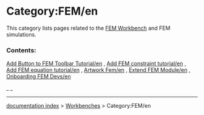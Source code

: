 # Category:FEM/en
This category lists pages related to the [FEM Workbench](FEM_Workbench.md) and FEM simulations.

### Contents:

[Add Button to FEM Toolbar Tutorial/en](Add_Button_to_FEM_Toolbar_Tutorial/en.md) , [Add FEM constraint tutorial/en](Add_FEM_constraint_tutorial/en.md) , [Add FEM equation tutorial/en](Add_FEM_equation_tutorial/en.md) , [Artwork Fem/en](Artwork_Fem/en.md) , [Extend FEM Module/en](Extend_FEM_Module/en.md) , [Onboarding FEM Devs/en](Onboarding_FEM_Devs/en.md)

_ _

---
[documentation index](../README.md) > [Workbenches](Category_Workbenches.md) > Category:FEM/en
